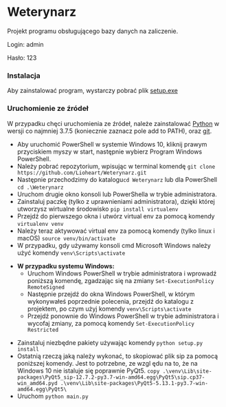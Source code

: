 # Weterynarz
Projekt programu obsługującego bazy danych na zaliczenie.

Login:  admin

Hasło:  123
### Instalacja
Aby zainstalować program, wystarczy pobrać plik [setup.exe](https://github.com/Lioheart/Weterynarz/releases/latest)
### Uruchomienie ze źródeł
W przypadku chęci uruchomienia ze źródeł, należe zainstalować [Python](https://www.python.org/downloads/) w wersji co
  najmniej 3.7.5 (koniecznie zaznacz pole add to PATH), oraz [git](https://git-scm.com/downloads).
* Aby uruchomić PowerShell w systemie Windows 10, kliknij prawym przyciskiem myszy w start, następnie wybierz
  Program Windows PowerShell.
* Należy pobrać repozytorium, wpisując w terminal komendę `git clone https://github.com/Lioheart/Weterynarz.git`
* Następnie przechodzimy do katalogu`cd Weterynarz` lub dla PowerShell `cd .\Weterynarz`
 * Uruchom drugie okno konsoli lub PowerShella w trybie administratora.
 * Zainstaluj paczkę (tylko z uprawnieniami administratora), dzięki której utworzysz wirtualne środowisko `pip install
  virtualenv`
 * Przejdź do pierwszego okna i utwórz virtual env za pomocą komendy `virtualenv venv`
 * Należy teraz aktywować virtual env za pomocą komendy (tylko linux i macOS) `source venv/bin/activate`
 * W przypadku, gdy używamy konsoli cmd Microsoft Windows należy użyć komendy `venv\Scripts\activate`
- **W przypadku systemu Windows:**
    - Uruchom Windows PowerShell w trybie administratora i wprowadź poniższą komendę, zgadzając się na zmiany `Set-ExecutionPolicy RemoteSigned`
    - Następnie przejdź do okna Windows PowerShell, w którym wykonywałeś poprzednie polecenia, przejdź do katalogu z
  projektem, po czym użyj komendy `venv\Scripts\activate`
    - Przejdź ponownie do Windows PowerShell w trybie administratora i wycofaj zmiany, za pomocą komendy `Set-ExecutionPolicy Restricted`   
* Zainstaluj niezbędne pakiety używając komendy `python setup.py install`
* Ostatnią rzeczą jaką należy wykonać, to skopiować plik sip za pomocą poniższej komendy. Jest to potrzebne, ze wzgl
ędu na to, że na Windows 10 nie istaluje się poprawnie PyQt5.
`copy .\venv\Lib\site-packages\PyQt5_sip-12.7.2-py3.7-win-amd64.egg\PyQt5\sip.cp37-win_amd64.pyd .\venv\Lib\site-packages\PyQt5-5.13.1-py3.7-win-amd64.egg\PyQt5\`
* Uruchom `python main.py`